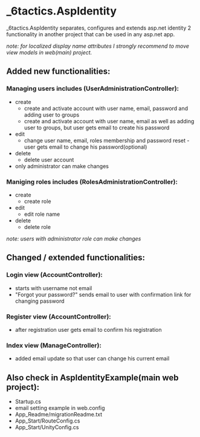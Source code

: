 # _6tactics.AspIdentity
_6tactics.AspIdentity separates, configures and extends asp.net identity 2 functionality in another project that can be used in any asp.net app.

*note: for localized display name attributes I strongly recommend to move view models in web(main) project.*

## Added new functionalities: ##

### Managing users includes (UserAdministrationController): ######
 - create
   - create and activate account with user name, email, password and adding user to groups
   - create and activate account  with user name, email as well as adding user to groups, but user gets email to create his password
 - edit
   - change user name, email, roles membership and password reset - user gets email to change his password(optional)
 - delete
   - delete user account
 - only administrator can make changes

### Maniging roles includes (RolesAdministrationController): ######
 - create
   - create role
 - edit
   - edit role name
 - delete
   - delete role


*note: users with administrator role can make changes*


## Changed / extended functionalities: ##

### Login view (AccountController): ######
 - starts with username not email
 - "Forgot your password?" sends email to user with confirmation link for changing password 

### Register view (AccountController): ######
 - after registration user gets email to confirm his registration

### Index view (ManageController): ######
 - added email update so that user can change his current email


## Also check in AspIdentityExample(main web project): ##
 - Startup.cs
 - email setting example in web.config 
 - App_Readme/migrationReadme.txt
 - App_Start/RouteConfig.cs
 - App_Start/UnityConfig.cs
